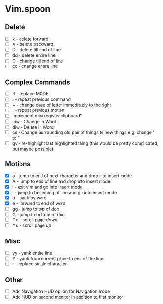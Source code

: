 # Vim.spoon

## Delete

- [ ] x - delete forward
- [ ] X - delete backward
- [ ] D - delete till end of line
- [ ] dd - delete entire line
- [ ] C - change till end of line
- [ ] cc - change entire line

## Complex Commands

- [ ] R - replace MODE
- [ ] . - repeat previous command
- [ ] ~ - change case of letter immediately to the right
- [ ] ; - repeat previous motion
- [ ] Implement mini register clipboard?
- [ ] ciw - Change In Word
- [ ] diw - Delete In Word
- [ ] cs<old><new> - Change Surrounding old pair of things to new things e.g. change ' to "
- [ ] gv - re-highlight last highlighted thing (this would be pretty complicated, but maybe possible)

## Motions

- [x] a - jump to end of next character and drop into insert mode
- [x] A - jump to end of line and drop into insert mode
- [x] i - exit vim and go into insert mode
- [x] I - jump to beginning of line and go into insert mode
- [x] b - back by word
- [x] e - forward to end of word
- [ ] gg - jump to top of doc
- [ ] G - jump to bottom of doc
- [ ] ⌃d - scroll page _down_
- [ ] ⌃u - scroll page _up_

## Misc

- [ ] yy - yank entire line
- [ ] Y - yank from current place to end of the line
- [ ] r - replace single character

## Other

- [ ] Add Navigation HUD option for Navigation mode
- [ ] Add HUD on second monitor in addition to first monitor
